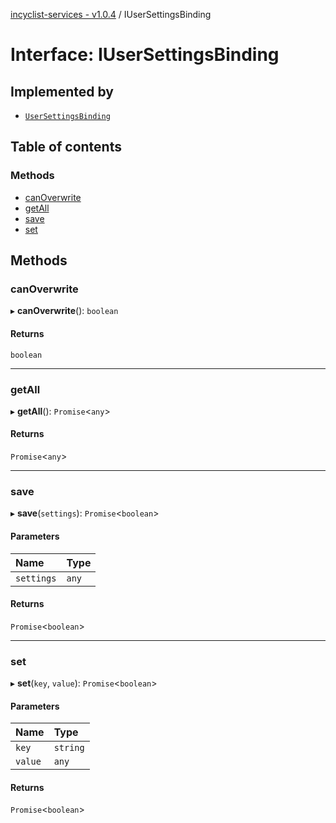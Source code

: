 [incyclist-services - v1.0.4](../README.md) / IUserSettingsBinding

# Interface: IUserSettingsBinding

## Implemented by

- [`UserSettingsBinding`](../classes/UserSettingsBinding.md)

## Table of contents

### Methods

- [canOverwrite](IUserSettingsBinding.md#canoverwrite)
- [getAll](IUserSettingsBinding.md#getall)
- [save](IUserSettingsBinding.md#save)
- [set](IUserSettingsBinding.md#set)

## Methods

### canOverwrite

▸ **canOverwrite**(): `boolean`

#### Returns

`boolean`

___

### getAll

▸ **getAll**(): `Promise`<`any`\>

#### Returns

`Promise`<`any`\>

___

### save

▸ **save**(`settings`): `Promise`<`boolean`\>

#### Parameters

| Name | Type |
| :------ | :------ |
| `settings` | `any` |

#### Returns

`Promise`<`boolean`\>

___

### set

▸ **set**(`key`, `value`): `Promise`<`boolean`\>

#### Parameters

| Name | Type |
| :------ | :------ |
| `key` | `string` |
| `value` | `any` |

#### Returns

`Promise`<`boolean`\>

